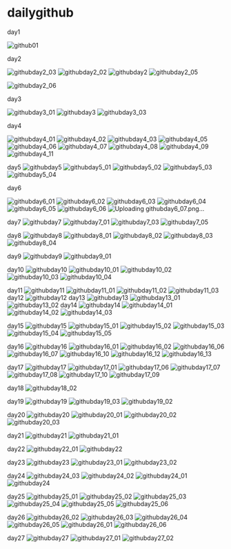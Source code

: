 # dailygithub

day1 

![github01](https://user-images.githubusercontent.com/50454382/118139032-eef77200-b441-11eb-932b-27f345d7850d.png)

day2

![githubday2_03](https://user-images.githubusercontent.com/50454382/118265562-51a94600-b4f4-11eb-81c5-59eca126416f.png)
![githubday2_02](https://user-images.githubusercontent.com/50454382/118265567-53730980-b4f4-11eb-8dd5-89669f66221a.png)
![githubday2](https://user-images.githubusercontent.com/50454382/118265572-540ba000-b4f4-11eb-912b-3852efbdfa0d.png)
![githubday2_05](https://user-images.githubusercontent.com/50454382/118265732-8e753d00-b4f4-11eb-8501-08a9e7e29df4.png)

![githubday2_06](https://user-images.githubusercontent.com/50454382/118365585-4d565900-b5d8-11eb-99fb-cb8e51b59043.png)


day3

![githubday3_01](https://user-images.githubusercontent.com/50454382/118365590-521b0d00-b5d8-11eb-8492-4360e12400df.png)
![githubday3](https://user-images.githubusercontent.com/50454382/118365593-56dfc100-b5d8-11eb-8cec-9cefcc86cbb7.png)
![githubday3_03](https://user-images.githubusercontent.com/50454382/118365574-46c7e180-b5d8-11eb-83f2-8c09f9f15208.png)

day4

![githubday4_01](https://user-images.githubusercontent.com/50454382/118396371-425c0100-b68a-11eb-8940-72ab6dc1a91e.png)
![githubday4_02](https://user-images.githubusercontent.com/50454382/118396373-45ef8800-b68a-11eb-804c-411ee8460beb.png)
![githubday4_03](https://user-images.githubusercontent.com/50454382/118396375-47b94b80-b68a-11eb-97ea-44f9764d651d.png)
![githubday4_05](https://user-images.githubusercontent.com/50454382/118396380-4be56900-b68a-11eb-94db-53e000c6be88.png)
![githubday4_06](https://user-images.githubusercontent.com/50454382/118396381-4d169600-b68a-11eb-8ab1-fa2e16a2e171.png)
![githubday4_07](https://user-images.githubusercontent.com/50454382/118396383-4e47c300-b68a-11eb-8e4e-8851d7a014d8.png)
![githubday4_08](https://user-images.githubusercontent.com/50454382/118396385-50aa1d00-b68a-11eb-8001-4988e03f74c4.png)
![githubday4_09](https://user-images.githubusercontent.com/50454382/118396386-5142b380-b68a-11eb-8ac0-d77e2e2f0b96.png)
![githubday4_11](https://user-images.githubusercontent.com/50454382/118397319-5d307480-b68e-11eb-814f-b52287995705.png)

day5
![githubday5](https://user-images.githubusercontent.com/50454382/118500307-a5b96200-b762-11eb-9c6e-f31a2f162c0c.png)
![githubday5_01](https://user-images.githubusercontent.com/50454382/118500340-abaf4300-b762-11eb-8a20-11de72d9de59.png)
![githubday5_02](https://user-images.githubusercontent.com/50454382/118500358-af42ca00-b762-11eb-971f-9c05ae81e4f2.png)
![githubday5_03](https://user-images.githubusercontent.com/50454382/118500368-b073f700-b762-11eb-9e96-fdcbf24b65e6.png)
![githubday5_04](https://user-images.githubusercontent.com/50454382/118500380-b36ee780-b762-11eb-8e84-45c15631cd63.png)

day6

![githubday6_01](https://user-images.githubusercontent.com/50454382/118675100-4d9f6000-b835-11eb-8896-2fe23c22eef2.png)
![githubday6_02](https://user-images.githubusercontent.com/50454382/118675114-5001ba00-b835-11eb-9671-8f114675d513.png)
![githubday6_03](https://user-images.githubusercontent.com/50454382/118675123-51cb7d80-b835-11eb-9fad-6c669d0ea2cc.png)
![githubday6_04](https://user-images.githubusercontent.com/50454382/118675133-52641400-b835-11eb-8fd8-1d6e503aa8d7.png)
![githubday6_05](https://user-images.githubusercontent.com/50454382/118675139-53954100-b835-11eb-92f1-320e317d119b.png)
![githubday6_06](https://user-images.githubusercontent.com/50454382/118675153-555f0480-b835-11eb-8285-94fdc3576e3e.png)
![Uploading githubday6_07.png…]()

day7
![githubday7](https://user-images.githubusercontent.com/50454382/118832186-5fe3d180-b8fb-11eb-96cb-8f7108a11673.png)
![githubday7_01](https://user-images.githubusercontent.com/50454382/118832201-62dec200-b8fb-11eb-9223-bd5cc777d2b4.png)
![githubday7_03](https://user-images.githubusercontent.com/50454382/118843626-3334b780-b905-11eb-894e-c6188d300a7f.png)
![githubday7_05](https://user-images.githubusercontent.com/50454382/118844304-d1288200-b905-11eb-8c2c-90ac0af1b217.png)

day8
![githubday8](https://user-images.githubusercontent.com/50454382/118990068-8702d780-b9bd-11eb-9ea4-a72fa835cda9.png)
![githubday8_01](https://user-images.githubusercontent.com/50454382/118990078-89653180-b9bd-11eb-93f8-f8dd2d6783fe.png)
![githubday8_02](https://user-images.githubusercontent.com/50454382/118990083-8b2ef500-b9bd-11eb-8cb5-2bc06c02b85f.png)
![githubday8_03](https://user-images.githubusercontent.com/50454382/118990105-8ec27c00-b9bd-11eb-8eac-51ce193da705.png)
![githubday8_04](https://user-images.githubusercontent.com/50454382/118990113-8ff3a900-b9bd-11eb-8e8b-feb3d51b241e.png)

day9
![githubday9](https://user-images.githubusercontent.com/50454382/119145701-de1faf80-ba84-11eb-8d42-df196acfd0f7.png)
![githubday9_01](https://user-images.githubusercontent.com/50454382/119145766-e841ae00-ba84-11eb-8f5e-bea8e90f84fe.png)

day10
![githubday10](https://user-images.githubusercontent.com/50454382/119226453-2225b980-bb44-11eb-8ae9-197eff6e52c1.png)
![githubday10_01](https://user-images.githubusercontent.com/50454382/119226454-2356e680-bb44-11eb-923c-e79ca228438c.png)
![githubday10_02](https://user-images.githubusercontent.com/50454382/119226455-2356e680-bb44-11eb-806a-e7f67c9d4dc0.png)
![githubday10_03](https://user-images.githubusercontent.com/50454382/119226456-23ef7d00-bb44-11eb-8863-b189f440bd14.png)
![githubday10_04](https://user-images.githubusercontent.com/50454382/119226458-2520aa00-bb44-11eb-9be4-f9127b4a9d8e.png)

day11
![githubday11](https://user-images.githubusercontent.com/50454382/119244574-f68ae980-bbac-11eb-8f3d-dada983823e5.png)
![githubday11_01](https://user-images.githubusercontent.com/50454382/119244577-f985da00-bbac-11eb-95c2-8b2454c8e428.png)
![githubday11_02](https://user-images.githubusercontent.com/50454382/119244578-fa1e7080-bbac-11eb-8b11-8f3e771831b2.png)
![githubday11_03](https://user-images.githubusercontent.com/50454382/119244579-fab70700-bbac-11eb-84d5-99adb5a14150.png)
day12
![githubday12](https://user-images.githubusercontent.com/50454382/119952716-45cf8080-bfd8-11eb-86a8-2854b6d28fb6.png)
day13
![githubday13](https://user-images.githubusercontent.com/50454382/119952771-4ec05200-bfd8-11eb-93f6-b2acb5a2f22f.png)
![githubday13_01](https://user-images.githubusercontent.com/50454382/119952776-4ff17f00-bfd8-11eb-8f5f-cd7bb8890be3.png)
![githubday13_02](https://user-images.githubusercontent.com/50454382/119952782-51bb4280-bfd8-11eb-9616-8867f1e64944.png)
day14
![githubday14](https://user-images.githubusercontent.com/50454382/119954695-39e4be00-bfda-11eb-89d8-c6d3d9e3e787.png)
![githubday14_01](https://user-images.githubusercontent.com/50454382/119954703-3bae8180-bfda-11eb-9154-5ff959d2d575.png)
![githubday14_02](https://user-images.githubusercontent.com/50454382/119954725-41a46280-bfda-11eb-827d-0180d0ccd8a9.png)
![githubday14_03](https://user-images.githubusercontent.com/50454382/119954733-436e2600-bfda-11eb-9212-0beaadc6d906.png)

day15
![githubday15](https://user-images.githubusercontent.com/50454382/120070522-f23b6080-c0c5-11eb-91da-68af028d0a5e.png)
![githubday15_01](https://user-images.githubusercontent.com/50454382/120070528-f7001480-c0c5-11eb-8b06-0283cf84e18e.png)
![githubday15_02](https://user-images.githubusercontent.com/50454382/120070529-f8314180-c0c5-11eb-8ea4-7547bbc9a1f5.png)
![githubday15_03](https://user-images.githubusercontent.com/50454382/120070533-f9626e80-c0c5-11eb-9bd9-0af36f87772b.png)
![githubday15_04](https://user-images.githubusercontent.com/50454382/120070534-fa939b80-c0c5-11eb-9c0c-db40d6413dbd.png)
![githubday15_05](https://user-images.githubusercontent.com/50454382/120070536-fcf5f580-c0c5-11eb-994c-3d02905911b6.png)

day16
![githubday16](https://user-images.githubusercontent.com/50454382/120104879-a3f39380-c191-11eb-8ff9-4f762e4b8a22.png)
![githubday16_01](https://user-images.githubusercontent.com/50454382/120104886-a950de00-c191-11eb-9008-090af6c2154d.png)
![githubday16_02](https://user-images.githubusercontent.com/50454382/120104891-aa820b00-c191-11eb-813e-bc56918fecb9.png)
![githubday16_06](https://user-images.githubusercontent.com/50454382/120104894-ac4bce80-c191-11eb-82d3-0f84b77d3e8c.png)
![githubday16_07](https://user-images.githubusercontent.com/50454382/120104898-aeae2880-c191-11eb-8581-8cc81cc8366b.png)
![githubday16_10](https://user-images.githubusercontent.com/50454382/120104902-b1108280-c191-11eb-8821-8f656d1c0780.png)
![githubday16_12](https://user-images.githubusercontent.com/50454382/120104904-b372dc80-c191-11eb-8549-301a96bac108.png)
![githubday16_13](https://user-images.githubusercontent.com/50454382/120104905-b40b7300-c191-11eb-999a-a5db721e87fb.png)

day17
![githubday17](https://user-images.githubusercontent.com/50454382/120208443-6f064000-c268-11eb-8055-0e4cde9aeaa1.png)
![githubday17_01](https://user-images.githubusercontent.com/50454382/120208452-73caf400-c268-11eb-8baf-d81bc5b60730.png)
![githubday17_06](https://user-images.githubusercontent.com/50454382/120208469-7a596b80-c268-11eb-9292-028455ae6e4c.png)
![githubday17_07](https://user-images.githubusercontent.com/50454382/120208476-7cbbc580-c268-11eb-83f3-3833dfbacd7d.png)
![githubday17_08](https://user-images.githubusercontent.com/50454382/120208486-7f1e1f80-c268-11eb-99c7-1ebb048f166d.png)
![githubday17_10](https://user-images.githubusercontent.com/50454382/120208504-83e2d380-c268-11eb-8782-2f46a65d2ffe.png)
![githubday17_09](https://user-images.githubusercontent.com/50454382/120208508-85140080-c268-11eb-90da-e66f8aa93218.png)

day18
![githubday18_02](https://user-images.githubusercontent.com/50454382/120341346-c58b8100-c331-11eb-866d-c705c0c65fe1.png)

day19
![githubday19](https://user-images.githubusercontent.com/50454382/120502284-406d9e00-c3fd-11eb-9c43-e63c89278b03.png)
![githubday19_03](https://user-images.githubusercontent.com/50454382/120502299-4499bb80-c3fd-11eb-8ed6-172eefe9107c.png)
![githubday19_02](https://user-images.githubusercontent.com/50454382/120502303-45325200-c3fd-11eb-83b9-d20fa6246ac8.png)

day20
![githubday20](https://user-images.githubusercontent.com/50454382/120895857-d9005a00-c659-11eb-8826-c03aff0c64d9.png)
![githubday20_01](https://user-images.githubusercontent.com/50454382/120895861-db62b400-c659-11eb-8241-8ba862e74325.png)
![githubday20_02](https://user-images.githubusercontent.com/50454382/120895863-ddc50e00-c659-11eb-8ca2-4fdeb86061e2.png)
![githubday20_03](https://user-images.githubusercontent.com/50454382/120895864-ddc50e00-c659-11eb-8acd-7b21549d780d.png)

day21
![githubday21](https://user-images.githubusercontent.com/50454382/120895873-e7e70c80-c659-11eb-9b88-4b597c77446b.png)
![githubday21_01](https://user-images.githubusercontent.com/50454382/120895876-e9b0d000-c659-11eb-8409-e3a75701a8f2.png)

day22
![githubday22_01](https://user-images.githubusercontent.com/50454382/120895879-f2090b00-c659-11eb-9b4c-09fdb846f7fb.png)
![githubday22](https://user-images.githubusercontent.com/50454382/120895881-f33a3800-c659-11eb-84d3-2b9f5920521e.png)

day23
![githubday23](https://user-images.githubusercontent.com/50454382/120929217-28f72380-c723-11eb-9fde-716b2bb625a2.png)
![githubday23_01](https://user-images.githubusercontent.com/50454382/120929219-2a285080-c723-11eb-9700-2ea1ed4fa224.png)
![githubday23_02](https://user-images.githubusercontent.com/50454382/120929223-2ac0e700-c723-11eb-9941-da87e367285d.png)

day24
![githubday24_03](https://user-images.githubusercontent.com/50454382/121031330-35dc4b80-c7e5-11eb-93ab-f0a7bfb9f9dd.png)
![githubday24_02](https://user-images.githubusercontent.com/50454382/121031335-370d7880-c7e5-11eb-8938-573f6f202523.png)
![githubday24_01](https://user-images.githubusercontent.com/50454382/121031336-370d7880-c7e5-11eb-8514-decafc18a877.png)
![githubday24](https://user-images.githubusercontent.com/50454382/121031339-37a60f00-c7e5-11eb-8933-36e029dd4009.png)

day25
![githubday25_01](https://user-images.githubusercontent.com/50454382/121204923-368ee380-c8b2-11eb-9ec4-614281362ea2.png)
![githubday25_02](https://user-images.githubusercontent.com/50454382/121204936-3858a700-c8b2-11eb-9f99-c4d524bee239.png)
![githubday25_03](https://user-images.githubusercontent.com/50454382/121204945-3a226a80-c8b2-11eb-92e0-c2141aff31e4.png)
![githubday25_04](https://user-images.githubusercontent.com/50454382/121204952-3bec2e00-c8b2-11eb-8e95-f2afb30063a4.png)
![githubday25_05](https://user-images.githubusercontent.com/50454382/121204959-3db5f180-c8b2-11eb-8e88-116d49e2da9d.png)
![githubday25_06](https://user-images.githubusercontent.com/50454382/121204965-3f7fb500-c8b2-11eb-8a9c-56f1263cded3.png)

day26
![githubday26_02](https://user-images.githubusercontent.com/50454382/121377912-b3d35a80-c97d-11eb-85bc-3f992d52d587.png)
![githubday26_03](https://user-images.githubusercontent.com/50454382/121377942-b7ff7800-c97d-11eb-9bc0-c7aebff77c61.png)
![githubday26_04](https://user-images.githubusercontent.com/50454382/121377946-b930a500-c97d-11eb-978d-48f9fbc16d0e.png)
![githubday26_05](https://user-images.githubusercontent.com/50454382/121377948-ba61d200-c97d-11eb-8dac-89fbe2634b54.png)
![githubday26_01](https://user-images.githubusercontent.com/50454382/121377953-ba61d200-c97d-11eb-9dbf-9ed7da6603db.png)
![githubday26_06](https://user-images.githubusercontent.com/50454382/121378209-f4cb6f00-c97d-11eb-9608-dc946376e796.png)

day27
![githubday27](https://user-images.githubusercontent.com/50454382/121548217-cdd96f80-ca47-11eb-8f66-c76359dd346f.png)
![githubday27_01](https://user-images.githubusercontent.com/50454382/121548381-ec3f6b00-ca47-11eb-8bf4-5581e508e791.png)
![githubday27_02](https://user-images.githubusercontent.com/50454382/121548385-ee092e80-ca47-11eb-84b5-1845326b86c3.png)
